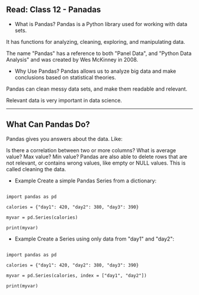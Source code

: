 ## Read: Class 12 - Panadas 

- What is Pandas?
Pandas is a Python library used for working with data sets.

It has functions for analyzing, cleaning, exploring, and manipulating data.

The name "Pandas" has a reference to both "Panel Data", and "Python Data Analysis" and was created by Wes McKinney in 2008.

- Why Use Pandas?
Pandas allows us to analyze big data and make conclusions based on statistical theories.

Pandas can clean messy data sets, and make them readable and relevant.

Relevant data is very important in data science.

*******************************************************************
## What Can Pandas Do?
Pandas gives you answers about the data. Like:

Is there a correlation between two or more columns?
What is average value?
Max value?
Min value?
Pandas are also able to delete rows that are not relevant, or contains wrong values, like empty or NULL values. This is called cleaning the data.

- Example
Create a simple Pandas Series from a dictionary:
```

import pandas as pd

calories = {"day1": 420, "day2": 380, "day3": 390}

myvar = pd.Series(calories)

print(myvar)

```


- Example
Create a Series using only data from "day1" and "day2":
```

import pandas as pd

calories = {"day1": 420, "day2": 380, "day3": 390}

myvar = pd.Series(calories, index = ["day1", "day2"])

print(myvar)
```


